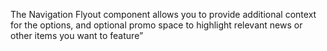 The Navigation Flyout component allows you to provide additional context for the options, and optional promo space to highlight relevant news or other items you want to feature”

